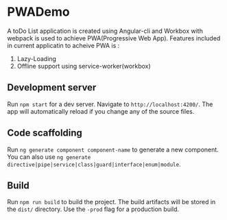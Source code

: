 # PWADemo

A toDo List application is created using Angular-cli and Workbox with webpack is used to achieve PWA(Progressive Web App).
Features included in current applicatin to acheive PWA is :
1) Lazy-Loading
2) Offline support using service-worker(workbox)


## Development server

Run `npm start` for a dev server. Navigate to `http://localhost:4200/`. The app will automatically reload if you change any of the source files.

## Code scaffolding

Run `ng generate component component-name` to generate a new component. You can also use `ng generate directive|pipe|service|class|guard|interface|enum|module`.

## Build

Run `npm run build` to build the project. The build artifacts will be stored in the `dist/` directory. Use the `-prod` flag for a production build.
